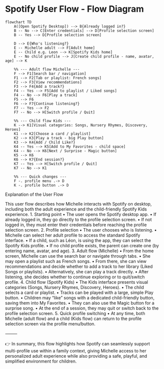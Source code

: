 # Spotify User Flow - Flow Diagram

```mermaid
flowchart TD
    A([Open Spotify Desktop]) --> B{Already logged in?}
    B -- No --> C[Enter credentials] --> D[Profile selection screen]
    B -- Yes --> D[Profile selection screen]

    D --> E{Who's listening?}
    E -- Michelle adult --> F[Adult home]
    E -- Child e.g. Leon --> K[Spotify Kids home]
    E -- No child profile --> J[Create child profile - name, avatar, age] --> K

    %% --- Adult flow Michelle ---
    F --> F1[Search bar / navigation]
    F1 --> F2[Tab or playlist: French songs]
    F2 --> F3[View recommendations]
    F3 --> F4{Add a track?}
    F4 -- Yes --> F5[Add to playlist / Liked songs]
    F4 -- No --> F6[Play a track]
    F5 --> F6
    F6 --> F7{Continue listening?}
    F7 -- Yes --> F2
    F7 -- No --> H[Switch profile / Quit]

    %% --- Child flow Kids ---
    K --> K1[Visual categories: Songs, Nursery Rhymes, Discovery, Heroes]
    K1 --> K2[Choose a card / playlist]
    K2 --> K3[Play a track - big Play button]
    K3 --> K4{Add / Child Like?}
    K4 -- Yes --> K5[Add to My Favorites - child space]
    K4 -- No --> K6[Next / Surprise - Magic button]
    K5 --> K6
    K6 --> K7{End session?}
    K7 -- Yes --> H[Switch profile / Quit]
    K7 -- No --> K1

    %% --- Quick changes ---
    F -. profile menu .-> D
    K -. profile button .-> D
```

Explanation of the User Flow

This user flow describes how Michelle interacts with Spotify on desktop, including both the adult experience and the child-friendly Spotify Kids experience.
	1.	Starting point
	•	The user opens the Spotify desktop app.
	•	If already logged in, they go directly to the profile selection screen.
	•	If not logged in, they must enter their credentials before reaching the profile selection screen.
	2.	Profile selection
	•	The user chooses who is listening.
	•	Michelle can select her adult profile to access the standard Spotify interface.
	•	If a child, such as Léon, is using the app, they can select the Spotify Kids profile.
	•	If no child profile exists, the parent can create one (by entering name, avatar, and age).
	3.	Adult flow (Michelle)
	•	From the home screen, Michelle can use the search bar or navigate through tabs.
	•	She may open a playlist such as French songs.
	•	From there, she can view recommendations and decide whether to add a track to her library (Liked Songs or playlists).
	•	Alternatively, she can play a track directly.
	•	After listening, she decides whether to continue exploring or to quit/switch profile.
	4.	Child flow (Spotify Kids)
	•	The Kids interface presents visual categories (Songs, Nursery Rhymes, Discovery, Heroes).
	•	The child selects a card or playlist.
	•	Tracks can be played with a large, simple Play button.
	•	Children may “like” songs with a dedicated child-friendly button, saving them into My Favorites.
	•	They can also use the Magic button for a surprise song.
	•	At the end of a session, they may quit or switch back to the profile selection screen.
	5.	Quick profile switching
	•	At any time, both Michelle (adult flow) and a child (Kids flow) can return to the profile selection screen via the profile menu/button.

⸻

👉 In summary, this flow highlights how Spotify can seamlessly support multi-profile use within a family context, giving Michelle access to her personalized adult experience while also providing a safe, playful, and simplified environment for children.
